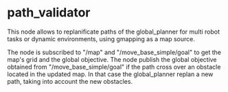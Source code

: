 # path_validator
This node allows to replanificate paths of the global_planner for multi robot tasks or dynamic environments, using gmapping as a map source.

The node is subscribed to "/map" and "/move_base_simple/goal" to get the map's grid and the global objective.
The node publish the global objective obtained from "/move_base_simple/goal" if the path cross over an obstacle located in the updated map. In that case the global_planner replan a new path, taking into account the new obstacles.
